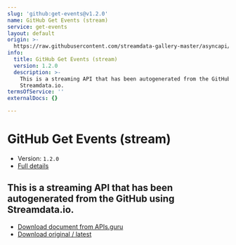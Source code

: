 ```yaml
---
slug: 'github:get-events@v1.2.0'
name: GitHub Get Events (stream)
service: get-events
layout: default
origin: >-
  https://raw.githubusercontent.com/streamdata-gallery-master/asyncapi/master/_listings/github/github-get-events-stream-async.md
info:
  title: GitHub Get Events (stream)
  version: 1.2.0
  description: >-
    This is a streaming API that has been autogenerated from the GitHub using
    Streamdata.io.
termsOfService: ''
externalDocs: {}

---
```

# GitHub Get Events (stream)

* Version: `1.2.0`
* [Full details](../html/github:get-events@v1.2.0.html)




## This is a streaming API that has been autogenerated from the GitHub using Streamdata.io.



* [Download document from APIs.guru](https://raw.githubusercontent.com/APIs-guru/asyncapi-directory/master/docs/APIs/github%3Aget-events%40v1.2.0.yaml)
* [Download original / latest](https://raw.githubusercontent.com/streamdata-gallery-master/asyncapi/master/_listings/github/github-get-events-stream-async.md)

<script type="application/ld+json">
{
  "@context": "http://schema.org/",
  "@type": "WebAPI",
  "description": "This is a streaming API that has been autogenerated from the GitHub using Streamdata.io.",
  "documentation": "",

  "name": "GitHub Get Events (stream)"
}
</script>
